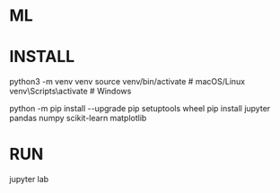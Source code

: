 # ML

# INSTALL 

python3 -m venv venv
source venv/bin/activate     # macOS/Linux
venv\Scripts\activate        # Windows 

python -m pip install --upgrade pip setuptools wheel
pip install jupyter pandas numpy scikit-learn matplotlib


# RUN 
jupyter lab
